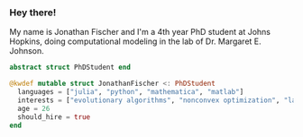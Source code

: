 ### Hey there!

My name is Jonathan Fischer and I'm a 4th year PhD student at Johns Hopkins, doing computational modeling in the lab of Dr. Margaret E. Johnson.

```julia
abstract struct PhDStudent end

@kwdef mutable struct JonathanFischer <: PhDStudent
  languages = ["julia", "python", "mathematica", "matlab"]
  interests = ["evolutionary algorithms", "nonconvex optimization", "language models"]
  age = 26
  should_hire = true
end
```
